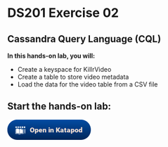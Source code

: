 # DS201 Exercise 02

## Cassandra Query Language (CQL)

**In this hands-on lab, you will:**
*	Create a keyspace for KillrVideo
*	Create a table to store video metadata
*	Load the data for the video table from a CSV file



## Start the hands-on lab:

[![Open in KataPod](https://github.com/DataStax-Academy/katapod-shared-assets/blob/main/images/open-in-katapod.png)](https://gitpod.io/##https://github.com/DataStax-Academy/ds201-lab02/)